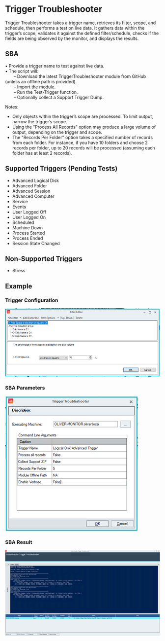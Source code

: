# Trigger Troubleshooter

Trigger Troubleshooter takes a trigger name, retrieves its filter, scope, and schedule, then performs a test on live data. It gathers data within the trigger’s scope, validates it against the defined filter/schedule, checks if the fields are being observed by the monitor, and displays the results.

## SBA

• Provide a trigger name to test against live data.  
• The script will:  
  – Download the latest TriggerTroubleshooter module from GitHub (unless an offline path is provided).  
  – Import the module.  
  – Run the Test-Trigger function.  
  – Optionally collect a Support Trigger Dump.

Notes:
- Only objects within the trigger’s scope are processed. To limit output, narrow the trigger’s scope.
- Using the "Process All Records" option may produce a large volume of output, depending on the trigger and scope.
- The "Records Per Folder" option takes a specified number of records from each folder. For instance, if you have 10 folders and choose 2 records per folder, up to 20 records will be processed (assuming each folder has at least 2 records).

## Supported Triggers (Pending Tests)

- Advanced Logical Disk  
- Advanced Folder  
- Advanced Session  
- Advanced Computer  
- Service 
- Events 
- User Logged Off  
- User Logged On  
- Scheduled
- Machine Down
- Process Started
- Process Ended
- Session State Changed

## Non-Supported Triggers
- Stress

## Example

### Trigger Configuration

![Trigger Filter](photos/triggerfilter.png)

### SBA Parameters

![SBA Parameters](photos/sbaParameters.png)

### SBA Result

![SBA Result](photos/sbaresult.png)